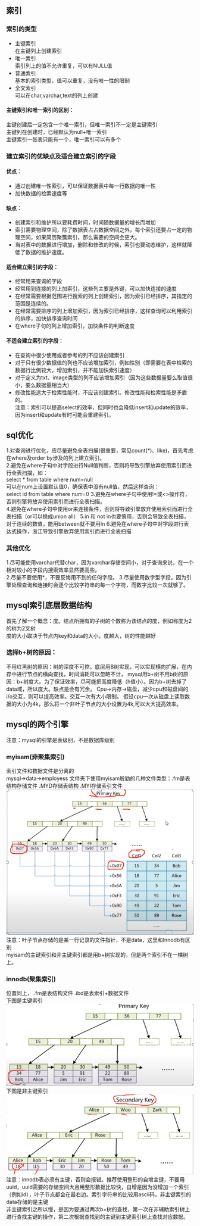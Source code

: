 ## 索引
### 索引的类型  
 * 主键索引     
   在主键列上创建索引
 * 唯一索引      
   索引列上的值不允许重复，可以有NULL值
 * 普通索引  
   基本的索引类型，值可以重复，没有唯一性的限制 
 * 全文索引  
   可以在char,varchar,text的列上创建      
 #### 主键索引和唯一索引的区别：  
   主键创建后一定包含一个唯一索引，但唯一索引不一定是主键索引  
   主键列在创建时，已经默认为null+唯一索引  
   主键索引一张表只能有一个，唯一索引可以有多个
### 建立索引的优缺点及适合建立索引的字段
#### 优点：
 * 通过创建唯一性索引，可以保证数据表中每一行数据的唯一性
 * 加快数据的检索速度等     
#### 缺点：
 * 创建索引和维护所以要耗费时间，时间随数据量的增长而增加
 * 索引需要物理空间，除了数据表占占数据空间之外，每个索引还要占一定的物理空间，如果简历聚簇索引，那么需要的空间会更大。
 * 当对表中的数据进行增加，删除和修改的时候，索引也要动态维护，这样就降低了数据的维护速度。       
#### 适合建立索引的字段：
 * 经常用来查询的字段
 * 经常用到连接的列上加索引，这些列主要是外键，可以加快连接的速度
 * 在经常需要根据范围进行搜索的列上创建索引，因为索引已经排序，其指定的范围是连续的。
 * 在经常需要排序的列上增加索引，因为索引已经排序，这样查询可以利用索引的排序，加快排序查询时间
 * 在where子句的列上增加索引，加快条件的判断速度              
#### 不适合建立索引的字段：
  * 在查询中很少使用或者参考的列不应该创建索引
  * 对于只有很少数据值的列也不应该增加索引，例如性别（即需要在表中检索的数据行比例较大，增加索引，并不能加快索引速度）
  * 对于定义为txt、image类型的列不应该增加索引（因为这些数据量要么取值很小，要么数据量相当大）
  * 修改性能远大于检索性能时，不应该创建索引。修改性能和检索性能是矛盾的。    
  注意：索引可以提高select的效率，但同时也会降低insert和update的效率，因为insert和update有时可能会重建索引。     
## sql优化    
 1.对查询进行优化，应尽量避免全表扫描(很重要，常见count(*)、like)，首先考虑在where及order by涉及的列上建立索引。  
 2.避免在where子句中对字段进行Null值判断，否则将导致引擎放弃使用索引而进行全表扫描，如：   
   select * from table where num=null   
   可以在num上设置默认值0，确保表中没有null值，然后这样查询：   
   select id from table where num=0
 3.避免在where子句中使用!=或<>操作符，否则引擎将放弃使用索引而进行全表扫描。  
 4.避免在where子句中使用or来连接条件，否则将导致引擎放弃使用索引而进行全表扫描（or可以换成union all）
 5.in 和 not in也要慎用，否则会导致全表扫描，对于连续的数值，能用between就不要用In
 6.避免在where子句中对字段进行表达式操作，浙江导致引擎放弃使用索引而进行全表扫描   
### 其他优化  
1.尽可能使用varchar代替char，因为varchar存储空间小，对于查询来说，在一个相对较小的字段内搜索效率显然要高些。    
2.尽量不要使用*，不要反悔用不到的任何字段。
3.尽量使用数字型字段，因为引擎处理查询和连接时会逐个比较字符串的每一个字符，而数字比较一次就够了。
 
## mysql索引底层数据结构  
  首先了解一个概念：度。结点所拥有的子树的个数称为该结点的度，例如称度为2的树为2叉树     
  度的大小取决于节点内key和data的大小，度越大，树的性能越好     
### 选择b+树的原因：
  不用红黑树的原因：树的深度不可控。底层用B树实现，可以实现横向扩展，在内存中进行节点的横向查找，时间消耗可以忽略不计，
  mysql用b+树不用b树的原因：b+树度大。为了保证效率，尽可能把高度降低（h值小）。因为b+树去掉了data域，所以度大。缺点是会有冗余。
  Cpu->内存->磁盘，减少cpu和磁盘间的i/o交互，则可以提高效率。交互一次有大小限制。 假设cpu一次从磁盘上读取数据的大小为4k，那么将一个非叶子节点的大小设置为4k,可以大大提高效率。
  
## mysql的两个引擎
 注意：mysql的引擎是表级别，不是数据库级别   
### myisam(非聚集索引)
 索引文件和数据文件是分离的     
 mysql->data->employess 文件夹下使用myisam殷勤的几种文件类型：.fm是表结构存储文件 .MYD存储表结构 .MYI存储索引文件    
 ![](https://github.com/FantasmYi/CodeMonkeyNote/blob/master/image/myisam.png)   
 注意：叶子节点存储的是某一行记录的文件指针，不是data，这里和Innodb有区别    
 myisam的主键索引和非主键索引都是用b+树实现的，但是两个索引不在一棵树上。    
### innodb(聚集索引)
位置同上， .fm是表结构文件 .ibd是表索引+数据文件    
下图是主键索引    
![](https://github.com/FantasmYi/CodeMonkeyNote/blob/master/image/innodb.png)     
下图是非主键索引    
![](https://github.com/FantasmYi/CodeMonkeyNote/blob/master/image/innodb2.png)   
注意：innodb表必须有主键，否则会报错。推荐使用整形的自增主键，不要用uuid，uuid需要的存储空间大且用整形数据比较快，自增是因为没增加一个索引（例如id），叶子节点都会在最右边。索引字符串的比较用ascii码，非主键索引的data存储的是主键    
非主键索引之所以慢，是因为要通过两次b+树的查找，第一次在非辅助索引树上进行查找主键的操作，第二次根据查找到的主键到主键索引树上查找对应数据。      
